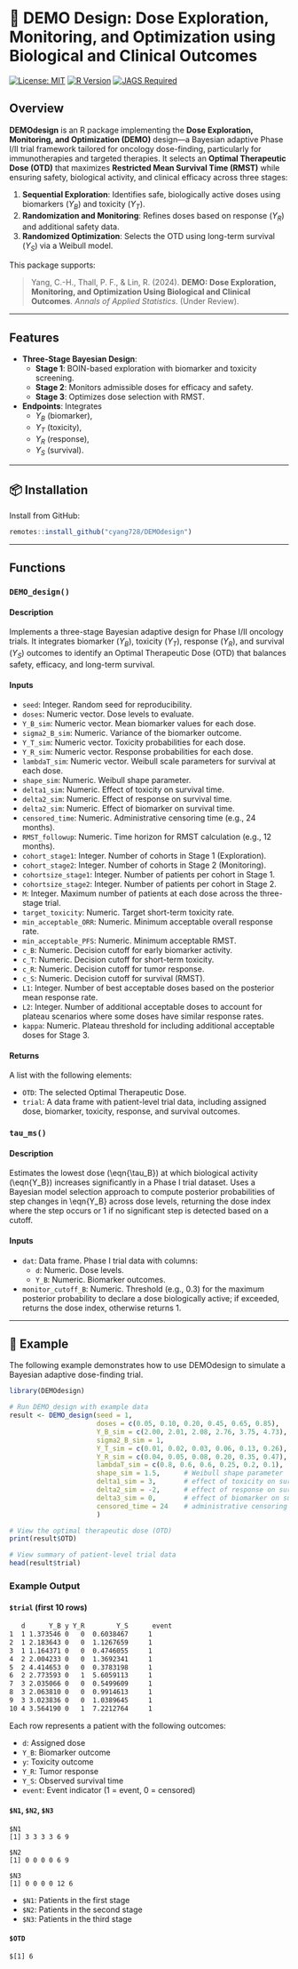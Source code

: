 
# **💊 DEMO Design: Dose Exploration, Monitoring, and Optimization using Biological and Clinical Outcomes**

<!-- badges: start -->
[![License: MIT](https://img.shields.io/badge/License-MIT-yellow.svg)](https://opensource.org/licenses/MIT)
[![R Version](https://img.shields.io/badge/R->=4.2-blue)](https://cran.r-project.org/)
[![JAGS Required](https://img.shields.io/badge/JAGS-Required-red)](http://mcmc-jags.sourceforge.net/)
<!-- badges: end -->

## Overview

**DEMOdesign** is an R package implementing the **Dose Exploration, Monitoring, and Optimization (DEMO)** design—a Bayesian adaptive Phase I/II trial framework tailored for oncology dose-finding, particularly for immunotherapies and targeted therapies. It selects an **Optimal Therapeutic Dose (OTD)** that maximizes **Restricted Mean Survival Time (RMST)** while ensuring safety, biological activity, and clinical efficacy across three stages:

1. **Sequential Exploration**: Identifies safe, biologically active doses using biomarkers ($Y_B$) and toxicity ($Y_T$).
2. **Randomization and Monitoring**: Refines doses based on response ($Y_R$) and additional safety data.
3. **Randomized Optimization**: Selects the OTD using long-term survival ($Y_S$) via a Weibull model.

This package supports:

> Yang, C.-H., Thall, P. F., & Lin, R. (2024). **DEMO: Dose Exploration, Monitoring, and Optimization Using Biological and Clinical Outcomes**. *Annals of Applied Statistics*. (Under Review).

---

## Features

- **Three-Stage Bayesian Design**:
  - **Stage 1**: BOIN-based exploration with biomarker and toxicity screening.
  - **Stage 2**: Monitors admissible doses for efficacy and safety.
  - **Stage 3**: Optimizes dose selection with RMST.
- **Endpoints**: Integrates 
  - $Y_B$ (biomarker), 
  - $Y_T$ (toxicity), 
  - $Y_R$ (response), 
  - $Y_S$ (survival).

---

## 📦 Installation

Install from GitHub:

``` r
remotes::install_github("cyang728/DEMOdesign")
```

---

## Functions

### `DEMO_design()`

#### Description
Implements a three-stage Bayesian adaptive design for Phase I/II oncology trials. It integrates biomarker ($Y_B$), toxicity ($Y_T$), response ($Y_R$), and survival ($Y_S$) outcomes to identify an Optimal Therapeutic Dose (OTD) that balances safety, efficacy, and long-term survival.

#### Inputs

- `seed`: Integer. Random seed for reproducibility.
- `doses`: Numeric vector. Dose levels to evaluate.
- `Y_B_sim`: Numeric vector. Mean biomarker values for each dose.
- `sigma2_B_sim`: Numeric. Variance of the biomarker outcome.
- `Y_T_sim`: Numeric vector. Toxicity probabilities for each dose.
- `Y_R_sim`: Numeric vector. Response probabilities for each dose.
- `lambdaT_sim`: Numeric vector. Weibull scale parameters for survival at each dose.
- `shape_sim`: Numeric. Weibull shape parameter.
- `delta1_sim`: Numeric. Effect of toxicity on survival time.
- `delta2_sim`: Numeric. Effect of response on survival time.
- `delta2_sim`: Numeric. Effect of biomarker on survival time.
- `censored_time`: Numeric. Administrative censoring time (e.g., 24 months).
- `RMST_followup`: Numeric. Time horizon for RMST calculation (e.g., 12 months).  
- `cohort_stage1`: Integer. Number of cohorts in Stage 1 (Exploration).  
- `cohort_stage2`: Integer. Number of cohorts in Stage 2 (Monitoring).  
- `cohortsize_stage1`: Integer. Number of patients per cohort in Stage 1.  
- `cohortsize_stage2`: Integer. Number of patients per cohort in Stage 2.  
- `M`: Integer. Maximum number of patients at each dose across the three-stage trial.
- `target_toxicity`: Numeric. Target short-term toxicity rate.  
- `min_acceptable_ORR`: Numeric. Minimum acceptable overall response rate.  
- `min_acceptable_PFS`: Numeric. Minimum acceptable RMST.  
- `c_B`: Numeric. Decision cutoff for early biomarker activity.  
- `c_T`: Numeric. Decision cutoff for short-term toxicity.  
- `c_R`: Numeric. Decision cutoff for tumor response.  
- `c_S`: Numeric. Decision cutoff for survival (RMST).  
- `L1`: Integer. Number of best acceptable doses based on the posterior mean response rate.
- `L2`: Integer. Number of additional acceptable doses to account for plateau scenarios where some doses have similar response rates.
- `kappa`: Numeric. Plateau threshold for including additional acceptable doses for Stage 3.

#### Returns

A list with the following elements:

- `OTD`: The selected Optimal Therapeutic Dose.
- `trial`: A data frame with patient-level trial data, including assigned dose, biomarker, toxicity, response, and survival outcomes.

### `tau_ms()`

#### Description
Estimates the lowest dose (\eqn{\tau_B}) at which biological activity (\eqn{Y_B}) increases significantly in a Phase I trial dataset. Uses a Bayesian model selection approach to compute posterior probabilities of step changes in \eqn{Y_B} across dose levels, returning the dose index where the step occurs or 1 if no significant step is detected based on a cutoff.

#### Inputs
- `dat`: Data frame. Phase I trial data with columns:
  - `d`: Numeric. Dose levels.
  - `Y_B`: Numeric. Biomarker outcomes.
- `monitor_cutoff_B`: Numeric. Threshold (e.g., 0.3) for the maximum posterior probability to declare a dose biologically active; if exceeded, returns the dose index, otherwise returns 1.

---

## 🚀 Example

The following example demonstrates how to use DEMOdesign to simulate a Bayesian adaptive dose-finding trial.

``` r
library(DEMOdesign)

# Run DEMO_design with example data
result <- DEMO_design(seed = 1,
                      doses = c(0.05, 0.10, 0.20, 0.45, 0.65, 0.85),
                      Y_B_sim = c(2.00, 2.01, 2.08, 2.76, 3.75, 4.73),  # biomarker means
                      sigma2_B_sim = 1, 
                      Y_T_sim = c(0.01, 0.02, 0.03, 0.06, 0.13, 0.26),  # toxicity rates
                      Y_R_sim = c(0.04, 0.05, 0.08, 0.20, 0.35, 0.47),  # response rates
                      lambdaT_sim = c(0.8, 0.6, 0.6, 0.25, 0.2, 0.1),   # scale for Weibull survival
                      shape_sim = 1.5,      # Weibull shape parameter
                      delta1_sim = 3,       # effect of toxicity on survival
                      delta2_sim = -2,      # effect of response on survival
                      delta3_sim = 0,       # effect of biomarker on survival
                      censored_time = 24    # administrative censoring time 
                      )

# View the optimal therapeutic dose (OTD)
print(result$OTD)

# View summary of patient-level trial data
head(result$trial)
```

### Example Output

#### `$trial` (first 10 rows)

```txt
   d      Y_B y Y_R        Y_S      event
1  1 1.373546 0   0  0.6038467     1
2  1 2.183643 0   0  1.1267659     1
3  1 1.164371 0   0  0.4746055     1
4  2 2.004233 0   0  1.3692341     1
5  2 4.414653 0   0  0.3783198     1
6  2 2.773593 0   1  5.6059113     1
7  3 2.035066 0   0  0.5499609     1
8  3 2.063810 0   0  0.9914613     1
9  3 3.023836 0   0  1.0389645     1
10 4 3.564190 0   1  7.2212764     1
```

Each row represents a patient with the following outcomes: 
- `d`: Assigned dose 
- `Y_B`: Biomarker outcome 
- `y`: Toxicity outcome
- `Y_R`: Tumor response 
- `Y_S`: Observed survival time 
- `event`: Event indicator (1 = event, 0 = censored) 


#### `$N1`, `$N2`, `$N3` 

``` 
$N1 
[1] 3 3 3 3 6 9 

$N2 
[1] 0 0 0 0 6 9 

$N3 
[1] 0 0 0 0 12 6 
``` 
- `$N1`: Patients in the first stage 
- `$N2`: Patients in the second stage 
- `$N3`: Patients in the third stage


#### `$OTD` 
``` $[1] 6 ```
